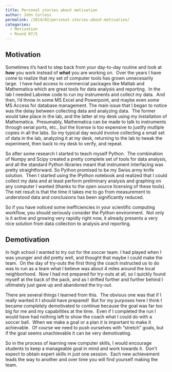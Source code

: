 ```yaml
---
title: Personal stories about motivation
author: John Corless
permalink: /2014/02/personal-stories-about-motivation/
categories:
  - Motivation
  - Round 07/5
---
```

## Motivation

Sometimes it&#8217;s hard to step back from your day-to-day routine and look at ***how*** you work instead of ***what*** you are working on.  Over the years I have come to realize that my set of computer tools has grown unnecesarily large.  I have had access to commercial packages like Matlab and Mathematica which are great tools for data analysis and reporting.  In the lab I needed Labview code to run my instruments and collect my data.  And then, I&#8217;d throw in some MS Excel and Powerpoint, and maybe even some MS Access for database management. The main issue that I began to notice was the delay between collecting data and analyzing data.  The former would take place in the lab, and the latter at my desk using my installation of Mathematica.  Presumably, Mathematica can be made to talk to instruments through serial ports, etc., but the license is too expensive to justify mutliple copies in all the labs. So my typical day would involve collecting a small set of data in the lab, analyzing it at my desk, returning to the lab to tweak the experiment, then back to my desk to verify, and repeat.

So after some research I started to teach myself Python.  The combination of Numpy and Scipy created a pretty complete set of tools for data analysis, and all the standard Python libraries meant that instrument interfacing was pretty straightforward. So Python promised to be my Swiss army knife solution.  Then I started using the IPython notebook and realized that I could collect my data and at least perform preliminary analysis and graphing on any computer I wanted (thanks to the open source licensing of these tools).  The net result is that the time it takes me to go from measurement to understood data and conclusions has been significantly reduced.

So if you have noticed some inefficiencies in your scientific computing workflow, you should seriously consider the Python environment.  Not only is it active and growing very rapidly right now, it already presents a very nice solution from data collection to analysis and reporting.

## Demotivation

In high school I wanted to try out for the soccer team. I had played when I was younger and did pretty well, and thought that maybe I could make the team.  On the day of try-outs the first thing the coach instructed us to do was to run as a team what I believe was about 4 miles around the local neighborhood.  Now I had not prepared for try-outs at all, so I quickly found myself at the back of the pack, and as I drifted further and further behind I ultimately just gave up and abandoned the try-out.

There are several things I learned from this.  The obvious one was that if I really wanted it I should have prepared!  But for my purposes here I think I became completely demotivated to continue because the goal was far too big for me and my capabilities at the time.  Even if I completed the run I would have had nothing left to show the coach what I could do with a soccer ball.  When we make a goal or a plan it is important to make it achievable.  Of course we need to push ourselves with &#8220;stretch&#8221; goals, but if the goal seems unachievable it can be very demotivating.

So in the process of learning new computer skills, I would encourage students to keep a manageable goal in mind and work towards it.  Don&#8217;t expect to obtain expert skills in just one session.  Each new achievement leads the way to another and over time you will find yourself making the team.
